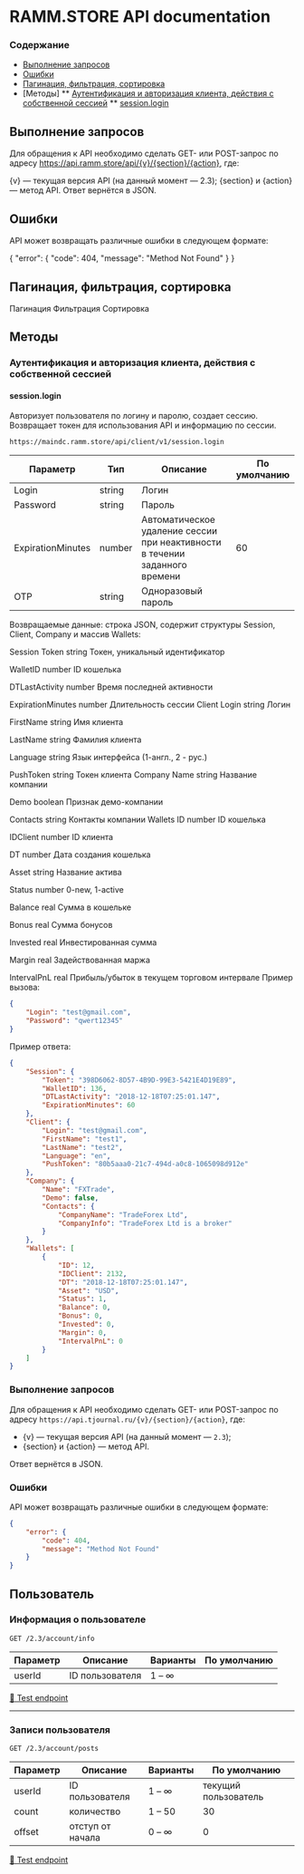 # RAMM.STORE API documentation
### Содержание
* [Выполнение запросов](#Выполнение-запросов)
* [Ошибки](#Ошибки)
* [Пагинация, фильтрация, сортировка](#Пагинация,-фильтрация,-сортировка)
* [Методы]
** [Аутентификация и авторизация клиента, действия с собственной сессией](#Аутентификация-и-авторизация-клиента,-действия-с-собственной-сессией)
** [session.login](#session.login)

## Выполнение запросов
Для обращения к API необходимо сделать GET- или POST-запрос по адресу https://api.ramm.store/api/{v}/{section}/{action}, где:

{v} — текущая версия API (на данный момент — 2.3);
{section} и {action} — метод API.
Ответ вернётся в JSON.

## Ошибки
API может возвращать различные ошибки в следующем формате:

{
    "error": {
        "code": 404,
        "message": "Method Not Found"
    }
}

## Пагинация, фильтрация, сортировка
Пагинация
Фильтрация
Сортировка

## Методы
### Аутентификация и авторизация клиента, действия с собственной сессией
#### session.login

Авторизует пользователя по логину и паролю, создает сессию. Возвращает токен для использования API и информацию по сессии.

`https://maindc.ramm.store/api/client/v1/session.login`

Параметр | Тип | Описание | По умолчанию
---------|----------|----------|--------------
Login   | string | Логин |
Password   | string | Пароль |
ExpirationMinutes   | number | Автоматическое удаление сессии при неактивности в течении заданного времени | 60
OTP   | string | Одноразовый пароль |

Возвращаемые данные: строка JSON, содержит структуры Session, Client, Company и массив Wallets:


Session	Token	string	Токен, уникальный идентификатор

WalletID	number	ID кошелька

DTLastActivity	number	Время последней активности

ExpirationMinutes	number	Длительность сессии
Client	Login	string	Логин

FirstName	string	Имя клиента

LastName	string	Фамилия клиента

Language	string	Язык интерфейса (1-англ., 2 - рус.)

PushToken	string	Токен клиента
Company	Name	string	Название компании

Demo	boolean	Признак демо-компании

Contacts	string	Контакты компании
Wallets	ID	number	ID кошелька

IDClient	number	ID клиента

DT	number	Дата создания кошелька

Asset	string	Название актива

Status	number	0-new, 1-active

Balance	real	Сумма в кошельке

Bonus	real	Сумма бонусов

Invested	real	Инвестированная сумма

Margin	real	Задействованная маржа

IntervalPnL	real	Прибыль/убыток в текущем торговом интервале
Пример вызова:
```json
{
    "Login": "test@gmail.com",
    "Password": "qwert12345"
}
```

Пример ответа:
```json
{
    "Session": {
        "Token": "398D6062-8D57-4B9D-99E3-5421E4D19E89",
        "WalletID": 136,
        "DTLastActivity": "2018-12-18T07:25:01.147",
        "ExpirationMinutes": 60
    },
    "Client": {
        "Login": "test@gmail.com",
        "FirstName": "test1",
        "LastName": "test2",
        "Language": "en",
        "PushToken": "80b5aaa0-21c7-494d-a0c8-1065098d912e"
    },
    "Company": {
        "Name": "FXTrade",
        "Demo": false,
        "Contacts": {
            "CompanyName": "TradeForex Ltd",
            "CompanyInfo": "TradeForex Ltd is a broker"
        }
    },
    "Wallets": [
        {
            "ID": 12,
            "IDClient": 2132,
            "DT": "2018-12-18T07:25:01.147",
            "Asset": "USD",
            "Status": 1,
            "Balance": 0,
            "Bonus": 0,
            "Invested": 0,
            "Margin": 0,
            "IntervalPnL": 0
        }
    ]
}
```



### Выполнение запросов
Для обращения к API необходимо сделать GET- или POST-запрос по адресу `https://api.tjournal.ru/{v}/{section}/{action}`, где:

* {v} — текущая версия API (на данный момент — `2.3`);
* {section} и {action} — метод API.

Ответ вернётся в JSON.

### Ошибки
API может возвращать различные ошибки в следующем формате:
```json
{
    "error": {
        "code": 404,
        "message": "Method Not Found"
    }
}
```



## Пользователь
### Информация о пользователе
`GET /2.3/account/info`

Параметр | Описание | Варианты | По умолчанию
---------|----------|----------|--------------
userId   | ID пользователя | 1 – ∞ |

[🚀 Test endpoint](https://api.tjournal.ru/2.3/account/info?userId=1)

***
### Записи пользователя
`GET /2.3/account/posts`

Параметр | Описание | Варианты | По умолчанию
---------|----------|----------|--------------
userId   | ID пользователя | 1 – ∞ | текущий пользователь
count    | количество | 1 – 50 | 30
offset   | отступ от начала | 0 – ∞ | 0

[🚀 Test endpoint](https://api.tjournal.ru/2.3/account/posts?userId=1)
